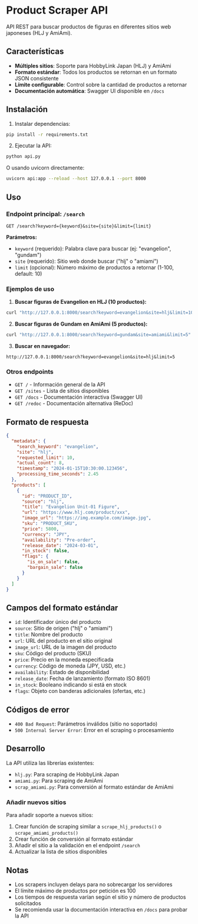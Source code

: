 # Product Scraper API

API REST para buscar productos de figuras en diferentes sitios web japoneses (HLJ y AmiAmi).

## Características

- **Múltiples sitios**: Soporte para HobbyLink Japan (HLJ) y AmiAmi
- **Formato estándar**: Todos los productos se retornan en un formato JSON consistente
- **Límite configurable**: Control sobre la cantidad de productos a retornar
- **Documentación automática**: Swagger UI disponible en `/docs`

## Instalación

1. Instalar dependencias:
```bash
pip install -r requirements.txt
```

2. Ejecutar la API:
```bash
python api.py
```

O usando uvicorn directamente:
```bash
uvicorn api:app --reload --host 127.0.0.1 --port 8000
```

## Uso

### Endpoint principal: `/search`

```
GET /search?keyword={keyword}&site={site}&limit={limit}
```

**Parámetros:**
- `keyword` (requerido): Palabra clave para buscar (ej: "evangelion", "gundam")
- `site` (requerido): Sitio web donde buscar ("hlj" o "amiami")  
- `limit` (opcional): Número máximo de productos a retornar (1-100, default: 10)

### Ejemplos de uso

1. **Buscar figuras de Evangelion en HLJ (10 productos):**
```bash
curl "http://127.0.0.1:8000/search?keyword=evangelion&site=hlj&limit=10"
```

2. **Buscar figuras de Gundam en AmiAmi (5 productos):**
```bash
curl "http://127.0.0.1:8000/search?keyword=gundam&site=amiami&limit=5"
```

3. **Buscar en navegador:**
```
http://127.0.0.1:8000/search?keyword=evangelion&site=hlj&limit=5
```

### Otros endpoints

- `GET /` - Información general de la API
- `GET /sites` - Lista de sitios disponibles
- `GET /docs` - Documentación interactiva (Swagger UI)
- `GET /redoc` - Documentación alternativa (ReDoc)

## Formato de respuesta

```json
{
  "metadata": {
    "search_keyword": "evangelion",
    "site": "hlj",
    "requested_limit": 10,
    "actual_count": 8,
    "timestamp": "2024-01-15T10:30:00.123456",
    "processing_time_seconds": 2.45
  },
  "products": [
    {
      "id": "PRODUCT_ID",
      "source": "hlj",
      "title": "Evangelion Unit-01 Figure",
      "url": "https://www.hlj.com/product/xxx",
      "image_url": "https://img.example.com/image.jpg",
      "sku": "PRODUCT_SKU",
      "price": 5800,
      "currency": "JPY",
      "availability": "Pre-order",
      "release_date": "2024-03-01",
      "in_stock": false,
      "flags": {
        "is_on_sale": false,
        "bargain_sale": false
      }
    }
  ]
}
```

## Campos del formato estándar

- `id`: Identificador único del producto
- `source`: Sitio de origen ("hlj" o "amiami")
- `title`: Nombre del producto
- `url`: URL del producto en el sitio original
- `image_url`: URL de la imagen del producto
- `sku`: Código del producto (SKU)
- `price`: Precio en la moneda especificada
- `currency`: Código de moneda (JPY, USD, etc.)
- `availability`: Estado de disponibilidad
- `release_date`: Fecha de lanzamiento (formato ISO 8601)
- `in_stock`: Booleano indicando si está en stock
- `flags`: Objeto con banderas adicionales (ofertas, etc.)

## Códigos de error

- `400 Bad Request`: Parámetros inválidos (sitio no soportado)
- `500 Internal Server Error`: Error en el scraping o procesamiento

## Desarrollo

La API utiliza las librerías existentes:
- `hlj.py`: Para scraping de HobbyLink Japan
- `amiami.py`: Para scraping de AmiAmi  
- `scrap_amiami.py`: Para conversión al formato estándar de AmiAmi

### Añadir nuevos sitios

Para añadir soporte a nuevos sitios:

1. Crear función de scraping similar a `scrape_hlj_products()` o `scrape_amiami_products()`
2. Crear función de conversión al formato estándar
3. Añadir el sitio a la validación en el endpoint `/search`
4. Actualizar la lista de sitios disponibles

## Notas

- Los scrapers incluyen delays para no sobrecargar los servidores
- El límite máximo de productos por petición es 100
- Los tiempos de respuesta varían según el sitio y número de productos solicitados
- Se recomienda usar la documentación interactiva en `/docs` para probar la API 